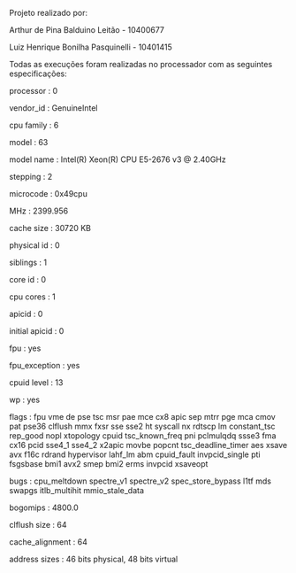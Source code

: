 Projeto realizado por:

Arthur de Pina Balduino Leitão - 10400677

Luiz Henrique Bonilha Pasquinelli - 10401415

Todas as execuções foram realizadas no processador com as seguintes especificações:

processor       : 0

vendor_id       : GenuineIntel

cpu family      : 6

model           : 63

model name      : Intel(R) Xeon(R) CPU E5-2676 v3 @ 2.40GHz

stepping        : 2

microcode       : 0x49cpu

MHz         : 2399.956

cache size      : 30720 KB

physical id     : 0

siblings        : 1

core id         : 0

cpu cores       : 1

apicid          : 0

initial apicid  : 0

fpu             : yes

fpu_exception   : yes

cpuid level     : 13

wp              : yes

flags           : fpu vme de pse tsc msr pae mce cx8 apic sep mtrr pge mca cmov pat pse36 clflush mmx fxsr sse sse2 ht syscall nx rdtscp lm constant_tsc rep_good nopl xtopology cpuid tsc_known_freq pni pclmulqdq ssse3 fma cx16 pcid sse4_1 sse4_2 x2apic movbe popcnt tsc_deadline_timer aes xsave avx f16c rdrand hypervisor lahf_lm abm cpuid_fault invpcid_single pti fsgsbase bmi1 avx2 smep bmi2 erms invpcid xsaveopt

bugs            : cpu_meltdown spectre_v1 spectre_v2 spec_store_bypass l1tf mds swapgs itlb_multihit mmio_stale_data

bogomips        : 4800.0

clflush size    : 64

cache_alignment : 64

address sizes   : 46 bits physical, 48 bits virtual

